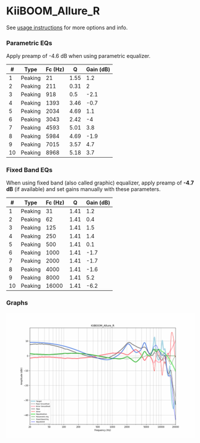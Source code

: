 # KiiBOOM_Allure_R
See [usage instructions](https://github.com/jaakkopasanen/AutoEq#usage) for more options and info.

### Parametric EQs
Apply preamp of -4.6 dB when using parametric equalizer.

|   # | Type    |   Fc (Hz) |    Q |   Gain (dB) |
|-----|---------|-----------|------|-------------|
|   1 | Peaking |        21 | 1.55 |         1.2 |
|   2 | Peaking |       211 | 0.31 |         2   |
|   3 | Peaking |       918 | 0.5  |        -2.1 |
|   4 | Peaking |      1393 | 3.46 |        -0.7 |
|   5 | Peaking |      2034 | 4.69 |         1.1 |
|   6 | Peaking |      3043 | 2.42 |        -4   |
|   7 | Peaking |      4593 | 5.01 |         3.8 |
|   8 | Peaking |      5984 | 4.69 |        -1.9 |
|   9 | Peaking |      7015 | 3.57 |         4.7 |
|  10 | Peaking |      8968 | 5.18 |         3.7 |

### Fixed Band EQs
When using fixed band (also called graphic) equalizer, apply preamp of **-4.7 dB** (if available) and set gains manually with these parameters.

|   # | Type    |   Fc (Hz) |    Q |   Gain (dB) |
|-----|---------|-----------|------|-------------|
|   1 | Peaking |        31 | 1.41 |         1.2 |
|   2 | Peaking |        62 | 1.41 |         0.4 |
|   3 | Peaking |       125 | 1.41 |         1.5 |
|   4 | Peaking |       250 | 1.41 |         1.4 |
|   5 | Peaking |       500 | 1.41 |         0.1 |
|   6 | Peaking |      1000 | 1.41 |        -1.7 |
|   7 | Peaking |      2000 | 1.41 |        -1.7 |
|   8 | Peaking |      4000 | 1.41 |        -1.6 |
|   9 | Peaking |      8000 | 1.41 |         5.2 |
|  10 | Peaking |     16000 | 1.41 |        -6.2 |

### Graphs
![](./KiiBOOM_Allure_R.png)
